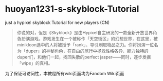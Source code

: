 # huoyan1231-s-skyblock-Tutorial
just a hypixel skyblock Tutorial for new players (CN)



> 你说的对，但是《Skyblock》是由Hypixel自主研发的一款全新开放世界角色扮演游戏。游戏发生在一个被称作「天空街区」的幻想世界，在这里，被minikloon选中的人将被授予「rank」，导引刷取物品之力。你将扮演一位名为「duper」的神秘角色，在自由的旅行中拯救性格各异、能力独特的duper们，和他们一起，找回失散的perfect jasper——同时，逐步发掘「wipe」的真相。

为了保证可访问性，本教程所有wiki页面均为Fandom Wiki页面
